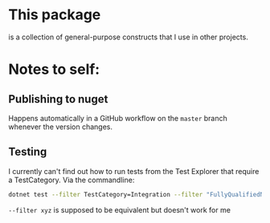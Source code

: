# This package

is a collection of general-purpose constructs that I use in other projects.

# Notes to self:

## Publishing to nuget

Happens automatically in a GitHub workflow on the `master` branch whenever the version changes.

## Testing

I currently can't find out how to run tests from the Test Explorer that require a TestCategory. Via the commandline:
```bash
dotnet test --filter TestCategory=Integration --filter "FullyQualifiedName~xyz"
```
`--filter xyz` is supposed to be equivalent but doesn't work for me 
